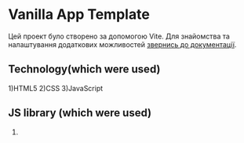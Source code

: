 # Vanilla App Template

Цей проект було створено за допомогою Vite. Для знайомства та налаштування
додаткових можливостей [звернись до документації](https://vitejs.dev/).

## Technology(which were used)
  1)HTML5
  2)CSS
  3)JavaScript 
## JS library (which were used)
  1)

